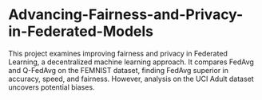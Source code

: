 # Advancing-Fairness-and-Privacy-in-Federated-Models
This project examines improving fairness and privacy in Federated Learning, a decentralized machine learning approach. It compares FedAvg and Q-FedAvg on the FEMNIST dataset, finding FedAvg superior in accuracy, speed, and fairness. However, analysis on the UCI Adult dataset uncovers potential biases.
